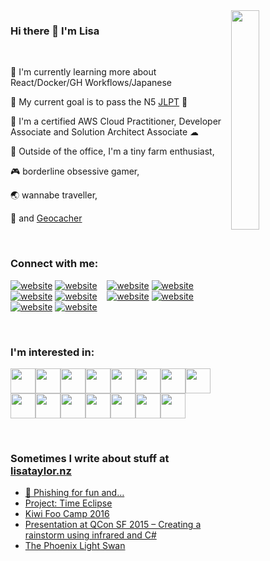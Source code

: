 <img align="right" src="https://user-images.githubusercontent.com/65187002/144930161-2f783401-8d27-4fdf-a2f7-cc0ba32f1f1f.gif" width="30%" style="display:inline;">

### Hi there 👋 I'm Lisa

<br />

🌱 I'm currently learning more about React/Docker/GH Workflows/Japanese

🥅 My current goal is to pass the N5 [JLPT](https://www.jlpt.jp/e/) 🎌

🏅 I'm a certified AWS Cloud Practitioner, Developer Associate and Solution Architect Associate ☁

🌾 Outside of the office, I'm a tiny farm enthusiast,

🎮 borderline obsessive gamer,

🌏 wannabe traveller,

🧭 and [Geocacher](https://www.geocaching.com/play)

<br />

### Connect with me:

[![website](./img/globe-light.svg)](https://www.lisataylor.nz//#gh-light-mode-only)
[![website](./img/globe-dark.svg)](https://www.lisataylor.nz/#gh-dark-mode-only)
&nbsp;&nbsp;
[![website](./img/youtube-light.svg)](https://www.youtube.com/channel/UCaa4alc4wMrHSIm4i-VNmvw#gh-light-mode-only)
[![website](./img/youtube-dark.svg)](https://www.youtube.com/channel/UCaa4alc4wMrHSIm4i-VNmvw#gh-dark-mode-only)
&nbsp;&nbsp;
[![website](./img/twitter-light.svg)](https://x.com/LisaTaylorNZ#gh-light-mode-only)
[![website](./img/twitter-dark.svg)](https://x.com/LisaTaylorNZ#gh-dark-mode-only)
&nbsp;&nbsp;
[![website](./img/linkedin-light.svg)](https://www.linkedin.com/in/lisataylornz/#gh-light-mode-only)
[![website](./img/linkedin-dark.svg)](https://www.linkedin.com/in/lisataylornz/#gh-dark-mode-only)
&nbsp;&nbsp;
[![website](./img/instagram-light.svg)](https://www.instagram.com/lisataylor.nz/#gh-light-mode-only)
[![website](./img/instagram-dark.svg)](https://www.instagram.com/lisataylor.nz/#gh-dark-mode-only)

<br />

### I'm interested in:

<img src="https://cdn.jsdelivr.net/gh/devicons/devicon/icons/csharp/csharp-original.svg" width="40px"/><img src="https://cdn.jsdelivr.net/gh/devicons/devicon/icons/cplusplus/cplusplus-original.svg" width="40px" /><img src="https://cdn.jsdelivr.net/gh/devicons/devicon/icons/javascript/javascript-original.svg" width="40px"/><img src="https://cdn.jsdelivr.net/gh/devicons/devicon/icons/arduino/arduino-original.svg" width="40px"/><img src="https://cdn.jsdelivr.net/gh/devicons/devicon/icons/amazonwebservices/amazonwebservices-original-wordmark.svg" width="40px"/><img src="https://cdn.jsdelivr.net/gh/devicons/devicon/icons/azure/azure-original.svg" width="40px"/><img src="https://cdn.jsdelivr.net/gh/devicons/devicon/icons/visualstudio/visualstudio-plain.svg" width="40px"/><img src="https://cdn.jsdelivr.net/gh/devicons/devicon/icons/dot-net/dot-net-original.svg" width="40px"/><img src="https://cdn.jsdelivr.net/gh/devicons/devicon/icons/git/git-original.svg" width="40px"/><img src="https://cdn.jsdelivr.net/gh/devicons/devicon/icons/github/github-original.svg" width="40px"/><img src="https://cdn.jsdelivr.net/gh/devicons/devicon/icons/docker/docker-original.svg" width="40px"/><img src="https://cdn.jsdelivr.net/gh/devicons/devicon/icons/raspberrypi/raspberrypi-original.svg" width="40px"/><img src="https://cdn.jsdelivr.net/gh/devicons/devicon/icons/react/react-original.svg" width="40px"/><img src="https://cdn.jsdelivr.net/gh/devicons/devicon/icons/tensorflow/tensorflow-original.svg" width="40px"/><img src="https://cdn.jsdelivr.net/gh/devicons/devicon/icons/unity/unity-original.svg" width="40px"/>

<br />

### Sometimes I write about stuff at [lisataylor.nz](http://lisataylor.nz/)
<!-- BLOG-POST-LIST:START -->
- [🎣 Phishing for fun and…](https://lisa3x3x3.com/2023/11/09/%f0%9f%8e%a3-phishing-for-fun-and/)
- [Project: Time Eclipse](https://lisa3x3x3.com/2017/12/31/project-time-eclipse/)
- [Kiwi Foo Camp 2016](https://lisa3x3x3.com/2016/04/17/kiwi-foo-camp-2016/)
- [Presentation at QCon SF 2015 – Creating a rainstorm using infrared and C#](https://lisa3x3x3.com/2015/12/12/presentation-at-qcon-sf-2015-creating-a-rainstorm-using-infrared-and-c/)
- [The Phoenix Light Swan](https://lisa3x3x3.com/2015/12/02/the-phoenix-light-swan/)
<!-- BLOG-POST-LIST:END -->
